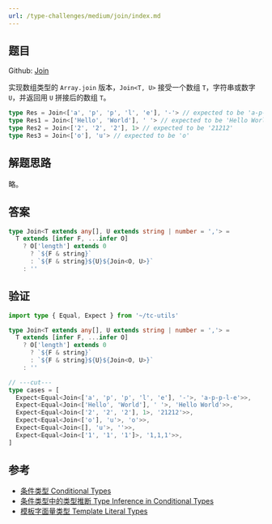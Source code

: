 ```yaml
---
url: /type-challenges/medium/join/index.md
---
```

## 题目

Github: [Join](https://github.com/type-challenges/type-challenges/blob/main/questions/05310-medium-join/)

实现数组类型的 `Array.join` 版本，`Join<T, U>` 接受一个数组 `T`，字符串或数字 `U`，并返回用 `U` 拼接后的数组 `T`。

```ts
type Res = Join<['a', 'p', 'p', 'l', 'e'], '-'> // expected to be 'a-p-p-l-e'
type Res1 = Join<['Hello', 'World'], ' '> // expected to be 'Hello World'
type Res2 = Join<['2', '2', '2'], 1> // expected to be '21212'
type Res3 = Join<['o'], 'u'> // expected to be 'o'
```

## 解题思路

略。

## 答案

```ts
type Join<T extends any[], U extends string | number = ','> =
  T extends [infer F, ...infer O]
    ? O['length'] extends 0
      ? `${F & string}`
      : `${F & string}${U}${Join<O, U>}`
    : ''
```

## 验证

```ts twoslash
import type { Equal, Expect } from '~/tc-utils'

type Join<T extends any[], U extends string | number = ','> =
  T extends [infer F, ...infer O]
    ? O['length'] extends 0
      ? `${F & string}`
      : `${F & string}${U}${Join<O, U>}`
    : ''

// ---cut---
type cases = [
  Expect<Equal<Join<['a', 'p', 'p', 'l', 'e'], '-'>, 'a-p-p-l-e'>>,
  Expect<Equal<Join<['Hello', 'World'], ' '>, 'Hello World'>>,
  Expect<Equal<Join<['2', '2', '2'], 1>, '21212'>>,
  Expect<Equal<Join<['o'], 'u'>, 'o'>>,
  Expect<Equal<Join<[], 'u'>, ''>>,
  Expect<Equal<Join<['1', '1', '1']>, '1,1,1'>>,
]
```

## 参考

* [条件类型 Conditional Types](https://www.typescriptlang.org/docs/handbook/2/conditional-types.html)
* [条件类型中的类型推断 Type Inference in Conditional Types](https://www.typescriptlang.org/docs/handbook/2/conditional-types.html#inferring-within-conditional-types)
* [模板字面量类型 Template Literal Types](https://www.typescriptlang.org/docs/handbook/2/template-literal-types.html)
